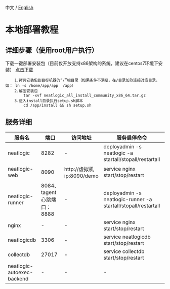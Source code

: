 中文 / [English](LOCAL_INSTALL.en.md)

# 本地部署教程

## 详细步骤（使用root用户执行）
下载一键部署安装包（目前仅开放支持x86架构的系统，建议在centos7环境下安装）
[点击下载](https://pan.baidu.com/s/1WsTvyIKjK-Bfd3kQzQfnZA?pwd=ccct)
```
	1.拷贝安装包到目标机器的“/”根目录（如果条件不满足，在/目录加软连接对应目录，如： ln -s /home/app/app  /app）
	2.解压安装包
		tar -xvf neatlogic_all_install_community_x86_64.tar.gz
	3.进入install目录执行setup.sh脚本
		cd /app/install && sh setup.sh
```

## 服务详细
|  服务名  |  端口  | 访问地址 | 服务启停命令 | 部署路径(更新版本) | 描述 |
| ----  | ----  | ----  | ---- | ---- | ---- | 
| neatlogic | 8282 | - | deployadmin -s neatlogic -a startall/stopall/restartall | /app/systems/neatlogic/apps/neatlogic.war |tomcat后端服务 ,通过http://虚拟机ip:8282/neatlogic/tenant/check/demo验证服务是否正常 |
| neatlogic-web | 8090 | http://虚拟机ip:8090/demo | service nginx start/stop/restart | /app/systems/neatlogic-web/dist ｜ 前端服务 |
| neatlogic-runner | 8084、tagent心跳端口：8888 | - | deployadmin -s neatlogic-runner -a startall/stopall/restartall | app/systems/neatlogic/apps/ |执行器runner后端服务，通过http://虚拟机ip:8084/autoexecrunner/anonymous/api/rest/server/health/check/demo验证服务是否正常|
| nginx | - | - | service nginx start/stop/restart | /app/systems/nginx/ | - |
| neatlogicdb | 3306 | - | service neatlogicdb start/stop/restart | /app/databases/neatlogicdb | mysql8数据库 |
| collectdb | 27017 | - | service collectdb start/stop/restart | /app/databases/collectdb | mongodb数据库 |
| neatlogic-autoexec-backend | - | - | - | /app/systems/autoexec/ | - |